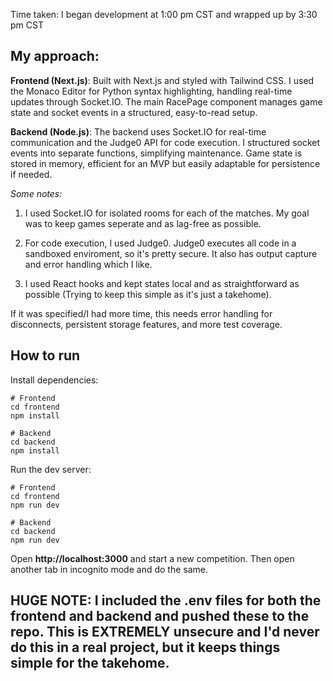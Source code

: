 Time taken: I began development at 1:00 pm CST and wrapped up by 3:30 pm CST


## My approach: ##

**Frontend (Next.js)**: Built with Next.js and styled with Tailwind CSS. I used the Monaco Editor for Python syntax highlighting, handling real-time updates through Socket.IO. The main RacePage component manages game state and socket events in a structured, easy-to-read setup.

**Backend (Node.js)**: The backend uses Socket.IO for real-time communication and the Judge0 API for code execution. I structured socket events into separate functions, simplifying maintenance. Game state is stored in memory, efficient for an MVP but easily adaptable for persistence if needed.

*Some notes:*
1. I used Socket.IO for isolated rooms for each of the matches. My goal was to keep games seperate and as lag-free as possible.

2. For code execution, I used Judge0. Judge0 executes all code in a sandboxed enviroment, so it's pretty secure. It also has output capture and error handling which I like.

3. I used React hooks and kept states local and as straightforward as possible (Trying to keep this simple as it's just a takehome).

If it was specified/I had more time, this needs error handling for disconnects, persistent storage features, and more test coverage.


## How to run ##

Install dependencies:
```
# Frontend
cd frontend
npm install

# Backend
cd backend
npm install
```

Run the dev server:
```
# Frontend
cd frontend
npm run dev

# Backend
cd backend
npm run dev
```

Open **http://localhost:3000** and start a new competition. Then open another tab in incognito mode and do the same.


## HUGE NOTE: I included the .env files for both the frontend and backend and pushed these to the repo. This is EXTREMELY unsecure and I'd never do this in a real project, but it keeps things simple for the takehome. ##
